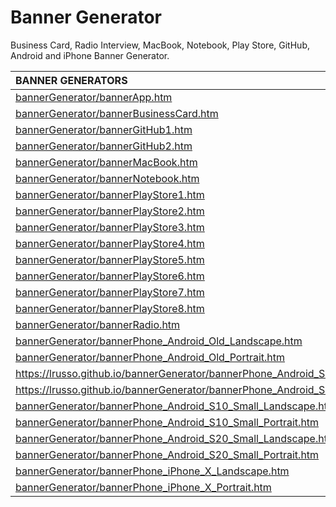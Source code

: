 # Banner Generator

Business Card, Radio Interview, MacBook, Notebook, Play Store, GitHub, Android and iPhone Banner Generator.

| BANNER GENERATORS | 
| :------------ |
| [bannerGenerator/bannerApp.htm](https://lrusso.github.io/bannerGenerator/bannerApp.htm) |
| [bannerGenerator/bannerBusinessCard.htm](https://lrusso.github.io/bannerGenerator/bannerBusinessCard.htm) |
| [bannerGenerator/bannerGitHub1.htm](https://lrusso.github.io/bannerGenerator/bannerGitHub1.htm) |
| [bannerGenerator/bannerGitHub2.htm](https://lrusso.github.io/bannerGenerator/bannerGitHub2.htm) |
| [bannerGenerator/bannerMacBook.htm](https://lrusso.github.io/bannerGenerator/bannerMacBook.htm) |
| [bannerGenerator/bannerNotebook.htm](https://lrusso.github.io/bannerGenerator/bannerNotebook.htm) |
| [bannerGenerator/bannerPlayStore1.htm](https://lrusso.github.io/bannerGenerator/bannerPlayStore1.htm) |
| [bannerGenerator/bannerPlayStore2.htm](https://lrusso.github.io/bannerGenerator/bannerPlayStore2.htm) |
| [bannerGenerator/bannerPlayStore3.htm](https://lrusso.github.io/bannerGenerator/bannerPlayStore3.htm) |
| [bannerGenerator/bannerPlayStore4.htm](https://lrusso.github.io/bannerGenerator/bannerPlayStore4.htm) |
| [bannerGenerator/bannerPlayStore5.htm](https://lrusso.github.io/bannerGenerator/bannerPlayStore5.htm) |
| [bannerGenerator/bannerPlayStore6.htm](https://lrusso.github.io/bannerGenerator/bannerPlayStore6.htm) |
| [bannerGenerator/bannerPlayStore7.htm](https://lrusso.github.io/bannerGenerator/bannerPlayStore7.htm) |
| [bannerGenerator/bannerPlayStore8.htm](https://lrusso.github.io/bannerGenerator/bannerPlayStore8.htm) |
| [bannerGenerator/bannerRadio.htm](https://lrusso.github.io/bannerGenerator/bannerRadio.htm) |
| [bannerGenerator/bannerPhone_Android_Old_Landscape.htm](https://lrusso.github.io/bannerGenerator/bannerPhone_Android_Old_Landscape.htm) |
| [bannerGenerator/bannerPhone_Android_Old_Portrait.htm](https://lrusso.github.io/bannerGenerator/bannerPhone_Android_Old_Portrait.htm) |
| https://lrusso.github.io/bannerGenerator/bannerPhone_Android_S9_Portrait.htm |
| https://lrusso.github.io/bannerGenerator/bannerPhone_Android_S9_Landscape.htm |
| [bannerGenerator/bannerPhone_Android_S10_Small_Landscape.htm](https://lrusso.github.io/bannerGenerator/bannerPhone_Android_S10_Small_Landscape.htm) |
| [bannerGenerator/bannerPhone_Android_S10_Small_Portrait.htm](https://lrusso.github.io/bannerGenerator/bannerPhone_Android_S10_Small_Portrait.htm) |
| [bannerGenerator/bannerPhone_Android_S20_Small_Landscape.htm](https://lrusso.github.io/bannerGenerator/bannerPhone_Android_S20_Small_Landscape.htm) |
| [bannerGenerator/bannerPhone_Android_S20_Small_Portrait.htm](https://lrusso.github.io/bannerGenerator/bannerPhone_Android_S20_Small_Portrait.htm) |
| [bannerGenerator/bannerPhone_iPhone_X_Landscape.htm](https://lrusso.github.io/bannerGenerator/bannerPhone_iPhone_X_Landscape.htm) |
| [bannerGenerator/bannerPhone_iPhone_X_Portrait.htm](https://lrusso.github.io/bannerGenerator/bannerPhone_iPhone_X_Portrait.htm) |
